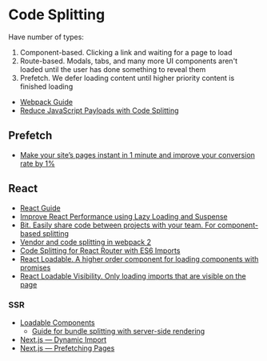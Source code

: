 # Code Splitting

Have number of types:

1. Component-based. Clicking a link and waiting for a page to load
2. Route-based. Modals, tabs, and many more UI components aren't loaded until the user has done
something to reveal them
3. Prefetch. We defer loading content until higher priority content is finished loading

- [Webpack Guide](https://webpack.js.org/guides/code-splitting/)
- [Reduce JavaScript Payloads with Code Splitting](https://developers.google.com/web/fundamentals/performance/optimizing-javascript/code-splitting/)

## Prefetch

- [Make your site’s pages instant in 1 minute and improve your conversion rate by 1%](https://instant.page/)

## React

- [React Guide](https://reactjs.org/docs/code-splitting.html)
- [Improve React Performance using Lazy Loading and Suspense](https://blog.bitsrc.io/improve-react-performance-using-lazy-loading-and-suspense-933903171954)
- [Bit. Easily share code between projects with your team. For component-based splitting](https://github.com/teambit/bit)
- [Vendor and code splitting in webpack 2](https://medium.com/@adamrackis/vendor-and-code-splitting-in-webpack-2-6376358f1923)
- [Code Splitting for React Router with ES6 Imports](https://moduscreate.com/blog/code-splitting-for-react-router-with-es6-imports/)
- [React Loadable. A higher order component for loading components with promises](https://github.com/jamiebuilds/react-loadable)
- [React Loadable Visibility. Only loading imports that are visible on the page](https://github.com/stratiformltd/react-loadable-visibility)

### SSR

- [Loadable Components](https://github.com/smooth-code/loadable-components)
  - [Guide for bundle splitting with server-side rendering](https://github.com/smooth-code/loadable-components/blob/master/packages/server/README.md)
- [Next.js ― Dynamic Import](https://github.com/zeit/next.js/#dynamic-import)
- [Next.js ― Prefetching Pages](https://github.com/zeit/next.js/#prefetching-pages)
